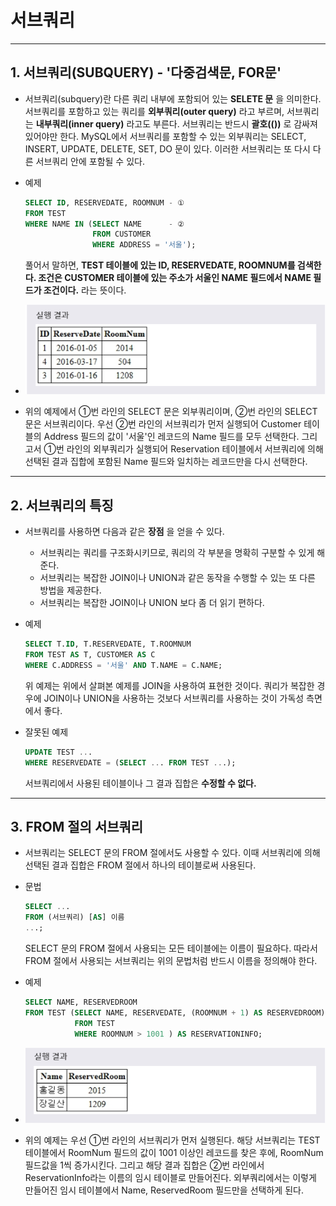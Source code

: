# 서브쿼리
***

## 1. 서브쿼리(SUBQUERY) - '다중검색문, FOR문'

* 서브쿼리(subquery)란 다른 쿼리 내부에 포함되어 있는 **SELETE 문** 을 의미한다. 서브쿼리를 포함하고 있는 쿼리를 **외부쿼리(outer query)** 라고 부르며, 서브쿼리는 **내부쿼리(inner query)** 라고도 부른다. 서브쿼리는 반드시 **괄호(())** 로 감싸져 있어야만 한다. MySQL에서 서브쿼리를 포함할 수 있는 외부쿼리는 SELECT, INSERT, UPDATE, DELETE, SET, DO 문이 있다. 이러한 서브쿼리는 또 다시 다른 서브쿼리 안에 포함될 수 있다.

* 예제
  ```SQL
  SELECT ID, RESERVEDATE, ROOMNUM - ①
  FROM TEST
  WHERE NAME IN (SELECT NAME      - ②
                 FROM CUSTOMER
                 WHERE ADDRESS = '서울');
  ```
  풀어서 말하면, **TEST 테이블에 있는 ID, RESERVEDATE, ROOMNUM를 검색한다. 조건은 CUSTOMER 테이블에 있는 주소가 서울인 NAME 필드에서 NAME 필드가 조건이다.** 라는 뜻이다.

* <img src="../../images/6_09.PNG" width="600"/>
* 위의 예제에서 ①번 라인의 SELECT 문은 외부쿼리이며, ②번 라인의 SELECT 문은 서브쿼리이다. 우선 ②번 라인의 서브쿼리가 먼저 실행되어 Customer 테이블의 Address 필드의 값이 '서울'인 레코드의 Name 필드를 모두 선택한다. 그리고서 ①번 라인의 외부쿼리가 실행되어 Reservation 테이블에서 서브쿼리에 의해 선택된 결과 집합에 포함된 Name 필드와 일치하는 레코드만을 다시 선택한다.
***

## 2. 서브쿼리의 특징

* 서브쿼리를 사용하면 다음과 같은 **장점** 을 얻을 수 있다.
  * 서브쿼리는 쿼리를 구조화시키므로, 쿼리의 각 부분을 명확히 구분할 수 있게 해준다.
  * 서브쿼리는 복잡한 JOIN이나 UNION과 같은 동작을 수행할 수 있는 또 다른 방법을 제공한다.
  * 서브쿼리는 복잡한 JOIN이나 UNION 보다 좀 더 읽기 편하다.

* 예제
  ```SQL
  SELECT T.ID, T.RESERVEDATE, T.ROOMNUM
  FROM TEST AS T, CUSTOMER AS C
  WHERE C.ADDRESS = '서울' AND T.NAME = C.NAME;
  ```
  위 예제는 위에서 살펴본 예제를 JOIN을 사용하여 표현한 것이다. 쿼리가 복잡한 경우에 JOIN이나 UNION을 사용하는 것보다 서브쿼리를 사용하는 것이 가독성 측면에서 좋다.

* 잘못된 예제
  ```SQL
  UPDATE TEST ...
  WHERE RESERVEDATE = (SELECT ... FROM TEST ...);
  ```
  서브쿼리에서 사용된 테이블이나 그 결과 집합은 **수정할 수 없다.**
***

## 3. FROM 절의 서브쿼리

* 서브쿼리는 SELECT 문의 FROM 절에서도 사용할 수 있다. 이때 서브쿼리에 의해 선택된 결과 집합은 FROM 절에서 하나의 테이블로써 사용된다.

* 문법
  ```SQL
  SELECT ...
  FROM (서브쿼리) [AS] 이름
  ...;
  ```
  SELECT 문의 FROM 절에서 사용되는 모든 테이블에는 이름이 필요하다. 따라서 FROM 절에서 사용되는 서브쿼리는 위의 문법처럼 반드시 이름을 정의해야 한다.

* 예제
  ```SQL
  SELECT NAME, RESERVEDROOM
  FROM TEST (SELECT NAME, RESERVEDATE, (ROOMNUM + 1) AS RESERVEDROOM)  - ①
             FROM TEST                         
             WHERE ROOMNUM > 1001 ) AS RESERVATIONINFO;                - ②
  ```

* <img src="../../images/6_10.PNG" width="600"/>
* 위의 예제는 우선 ①번 라인의 서브쿼리가 먼저 실행된다. 해당 서브쿼리는 TEST 테이블에서 RoomNum 필드의 값이 1001 이상인 레코드를 찾은 후에, RoomNum 필드값을 1씩 증가시킨다. 그리고 해당 결과 집합은 ②번 라인에서 ReservationInfo라는 이름의 임시 테이블로 만들어진다. 외부쿼리에서는 이렇게 만들어진 임시 테이블에서 Name, ReservedRoom 필드만을 선택하게 된다.
